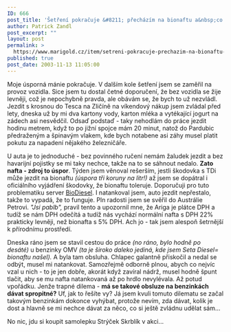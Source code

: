 ```yaml
---
ID: 666
post_title: 'Šetření pokračuje &#8211; přecházím na bionaftu a&nbsp;co z&nbsp;toho pošlo&#8230;'
author: Patrick Zandl
post_excerpt: ""
layout: post
permalink: >
  https://www.marigold.cz/item/setreni-pokracuje-prechazim-na-bionaftu-a-co-z-toho-poslo
published: true
post_date: 2003-11-13 11:05:00
---
```

<P>Moje úsporná mánie pokračuje. V dalším kole šetření jsem se zaměřil na provoz vozidla. Sice jsem tu dostal četné doporučení, že bez vozidla se žije levněji, což je nepochybně pravda, ale obávám se, že bych to už nezvládl. Jezdit s krosnou do Tesca na Zličíně na víkendový nákup&#160;jsem zvládal před lety, dneska už by mi dva kartony vody, karton mléka a vytékající jogurt na zádech asi nesvědčil. Odsaď podstaď - taky nehodlám do práce jezdit hodinu metrem, když to po jižní spojce mám 20 minut, natož do Pardubic předraženým a špinavým vlakem, kde bych notabene asi záhy musel platit pokutu za napadení nějakého železničáře. </P>
<P>U auta je to jednoduché - bez povinného ručení nemám žaludek jezdit a bez havarijní pojistky se mi taky nechce, takže na to se sáhnout nedalo. <STRONG>Zato nafta - zdroj to úspor</STRONG>. Týden jsem věnoval rešerším, jestli škodovka s TDi může jezdit na bionaftu <EM>(úspora tři koruny na litr!)</EM> až jsem se dopátral i oficiálního vyjádření škodovky, že bionaftu toleruje. Doporučuji pro tuto problematiku server <A href="http://www.biodiesel.cz/" target=_blank>BioDiesel</A>. I natankoval jsem, auto jezdit nepřestalo, takže to vypadá, že to funguje. Pln radosti jsem se svěřil do Austrálie Petrovi. <EM>"Jsi pablb",</EM> pravil tento a upozornil mne, že Ariga je plátce DPH a tudíž se nám DPH odečítá a tudíž nás vychází normální nafta s DPH 22% prakticky levněji, než bionafta s 5% DPH. Ach jo - tak jsem alespoň šetrnější k přírodnímu prostředí. </P>
<P>Dneska ráno jsem se stavil cestou do práce <EM>(no ráno, bylo hodně po desáté)</EM> u benzinky OMV <EM>(ta je široko daleko jediná, kde jsem Seta Diesel= bionaftu&#160;našel).</EM> A byla tam obsluha. Chlapec galantně přiskočil a nedal se odbýt, musel mi natankovat. Samozřejmě odborně plnou, abych co nejvíc vzal u nich - to je jen dobře, akorát když zavíral nádrž, musel hodně špunt tlačit, aby se mu nafta natankovaná&#160;až po hrdlo nevylévala. Až potud vpořádku. Jenže trapné dilema - <STRONG>má se takové obsluze na benzinkách dávat spropitné?</STRONG> Uf, jak to řešíte vy? Já jsem kvuli tomuto dilematu se začal takovým benzinkám dokonce vyhýbat, protože nevím, zda dávat, kolik je dost a hlavně se mi nechce dávat za něco, co si ještě zvládnu udělat sám... </P>
<P>No nic, jdu si koupit samolepku Strýček Skrblík v akci...</P>